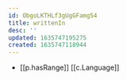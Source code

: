 ```yaml
---
id: ObgoLKTHLf3gUgGFamg54
title: writtenIn
desc: ''
updated: 1635747195275
created: 1635747118944
---
```



- [[p.hasRange]] [[c.Language]]
